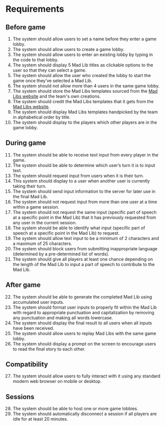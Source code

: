 # Requirements

## Before game
1. The system should allow users to set a name before they enter a game lobby.
2. The system should allow users to create a game lobby.
3. The system should allow users to enter an existing lobby by typing in the code to that lobby.
4. The system should display 5 Mad Lib titles as clickable options to the user so that they can select a game.
5. The system should allow the user who created the lobby to start the game once they’ve selected a Mad Lib.
6. The system should not allow more than 4 users in the same game lobby.
7. The system should store the Mad Libs templates sourced from the [Mad Libs website](https://www.madlibs.com/) and the team's own creations.
8. The system should credit the Mad Libs templates that it gets from the [Mad Libs website](https://www.madlibs.com/).
9. The system should display Mad Libs templates handpicked by the team in alphabetical order by title.
10. The system should display to the players which other players are in the game lobby.

## During game
11. The system should be able to receive text input from every player in the game.
12. The system should be able to determine which user’s turn it is to input text.
13. The system should request input from users when it is their turn.
14. This system should display to a user when another user is currently taking their turn.
15. The system should send input information to the server for later use in the final Mad Lib.
16. The system should not request input from more than one user at a time within a game session.
17. The system should not request the same input (specific part of speech at a specific point in the Mad Lib) that it has previously requested from any user in the current session.
18. The system should be able to identify what input (specific part of speech at a specific point in the Mad Lib) to request.
19. The system should allow text input to be a minimum of 2 characters and a maximum of 25 characters.
20. The system should block users from submitting inappropriate language (determined by a pre-determined list of words).
21. The system should give all players at least one chance depending on the length of the Mad Lib to input a part of speech to contribute to the Mad Lib.

## After game
22. The system should be able to generate the completed Mad Lib using accumulated user inputs.
23. The system should format user inputs to properly fit within the Mad Lib with regard to appropriate punctuation and capitalization by removing any punctuation and making all words lowercase.
24. The system should display the final result to all users when all inputs have been received.
25. The system should allow users to replay Mad Libs with the same game lobby.
26. The system should display a prompt on the screen to encourage users to read the final story to each other.

## Compatibility
27. The system should allow users to fully interact with it using any standard modern web browser on mobile or desktop.

## Sessions
28. The system should be able to host one or more game lobbies.
29. The system should automatically disconnect a session if all players are idle for at least 20 minutes.
